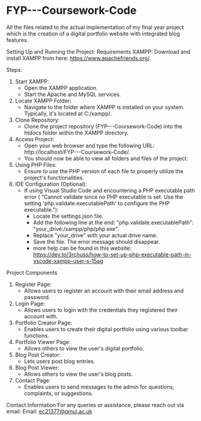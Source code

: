 # FYP---Coursework-Code
All the files related to the actual implementation of my final year project which is the creation of a digital portfolio website with integrated blog features. 

Setting Up and Running the Project:
Requirements
XAMPP: Download and install XAMPP from here: https://www.apachefriends.org/.

Steps:
1. Start XAMPP:
    - Open the XAMPP application.
    - Start the Apache and MySQL services.
2. Locate XAMPP Folder:
    - Navigate to the folder where XAMPP is installed on your system. Typically, it's located at C:/xampp/.
3. Clone Repository:
    - Clone the project repository (FYP---Coursework-Code) into the htdocs folder within the XAMPP directory.
4. Access Project:
    - Open your web browser and type the following URL: http://localhost/FYP---Coursework-Code/.
    - You should now be able to view all folders and files of the project.
5. Using PHP Files:
    - Ensure to use the PHP version of each file to properly utilize the project's functionalities.
6. IDE Configuration (Optional):
    - If using Visual Studio Code and encountering a PHP executable path error ( "Cannot validate since no PHP executable is set. Use the setting 'php.validate.executablePath' to configure the PHP executable."):
        - Locate the settings.json file.
        - Add the following line at the end: "php.validate.executablePath": "your_drive:/xampp/php/php.exe".
        - Replace "your_drive" with your actual drive name.
        - Save the file. The error message should disappear.
        - more help can be found in this website: https://dev.to/3rchuss/how-to-set-up-php-executable-path-in-vscode-xampp-user-s-15ag

Project Components
1. Register Page:
    - Allows users to register an account with their email address and password.
2. Login Page:
    - Allows users to login with the credentials they registered their account with.
3. Portfolio Creator Page:
    - Enables users to create their digital portfolio using various toolbar functions.
4. Portfolio Viewer Page:
    - Allows others to view the user's digital portfolio.
5. Blog Post Creator:
    - Lets users post blog entries.
6. Blog Post Viewer:
    - Allows others to view the user's blog posts.
7. Contact Page:
    - Enables users to send messages to the admin for questions, complaints, or suggestions.


Contact Information
For any queries or assistance, please reach out via email:
Email: ec21377@qmul.ac.uk